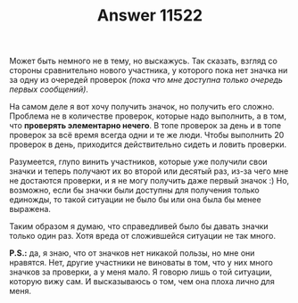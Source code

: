 ﻿---
title: "Answer 11522"
se.owner.user_id: 385867
se.owner.display_name: "Zhenyria"
se.owner.link: "https://ru.meta.stackoverflow.com/users/385867/zhenyria"
se.answer_id: 11522
se.question_id: 11514
se.post_type: answer
se.is_accepted: True
---
<p>Может быть немного не в тему, но выскажусь. Так сказать, взгляд со стороны сравнительно нового участника, у которого пока нет значка ни за одну из очередей проверок <em>(пока что мне доступна только очередь первых сообщений)</em>.</p>
<p>На самом деле я вот хочу получить значок, но получить его сложно. Проблема не в количестве проверок, которые надо выполнить, а в том, что <strong>проверять элементарно нечего</strong>. В топе проверок за день и в топе проверок за всё время всегда одни и те же люди. Чтобы выполнить 20 проверок в день, приходится действительно сидеть и ловить проверки.</p>
<p>Разумеется, глупо винить участников, которые уже получили свои значки и теперь получают их во второй или десятый раз, из-за чего мне не достаются проверки, и я не могу получить даже первый значок :) Но, возможно, если бы значки были доступны для получения только единожды, то такой ситуации не было бы или она была бы менее выражена.</p>
<p>Таким образом я думаю, что справедливей было бы давать значки только один раз. Хотя вреда от сложившейся ситуации не так много.</p>
<p><strong>P.S.:</strong> да, я знаю, что от значков нет никакой пользы, но мне они нравятся. Нет, другие участники не виноваты в том, что у них много значков за проверки, а у меня мало. Я говорю лишь о той ситуации, которую вижу сам. И высказываюсь о том, чем она плоха лично для меня.</p>
